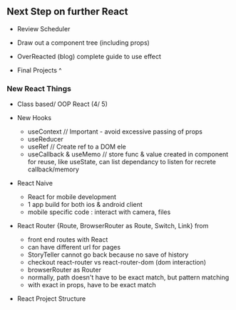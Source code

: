 ## Next Step on further React

- Review Scheduler
- Draw out a component tree (including props)

- OverReacted (blog) complete guide to use effect

- Final Projects ^

### New React Things

- Class based/ OOP React (4/ 5)

- New Hooks

  - useContext // Important - avoid excessive passing of props
  - useReducer
  - useRef // Create ref to a DOM ele
  - useCallback & useMemo // store func & value created in component for reuse, like useState, can list dependancy to listen for recrete callback/memory

- React Naive

  - React for mobile development
  - 1 app build for both ios & android client
  - mobile specific code : interact with camera, files

- React Router
  {Route, BrowserRouter as Route, Switch, Link} from

  - front end routes with React
  - can have different url for pages
  - StoryTeller cannot go back because no save of history
  - checkout react-router vs react-router-dom (dom interaction)
  - browserRouter as Router
  - normally, path doesn't have to be exact match, but pattern matching
  - <Route exact path='/about'/> with exact in props, have to be exact match

- React Project Structure
